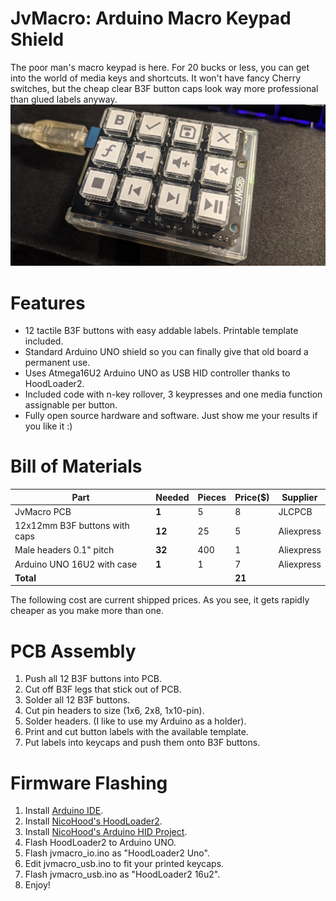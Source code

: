 # **JvMacro: Arduino Macro Keypad Shield** #
The poor man's macro keypad is here. For 20 bucks or less, you can get into the world of media keys and shortcuts. It won't have fancy Cherry switches, but the cheap clear B3F button caps look way more professional than glued labels anyway.
![header](header.jpg)

Features
=======
* 12 tactile  B3F buttons with easy addable labels. Printable template included.
* Standard Arduino UNO shield so you can finally give that old board a permanent use.
* Uses Atmega16U2 Arduino UNO as USB HID controller thanks to HoodLoader2.
* Included code with n-key rollover, 3 keypresses and one media function assignable per button.
* Fully open source hardware and software. Just show me your results if you like it :)

Bill of Materials
=============
|Part|Needed|Pieces|Price($)|Supplier|
|-|-|-|-|-|
|JvMacro PCB|**1**|5|8|JLCPCB|
|12x12mm B3F buttons with caps|**12**|25|5|Aliexpress|
|Male headers 0.1" pitch|**32**|400|1|Aliexpress|
|Arduino UNO 16U2 with case|**1**|1|7|Aliexpress|
|**Total**|||**21**||
The following cost are current shipped prices. As you see, it gets rapidly cheaper as you make more than one.

PCB Assembly
===========
1. Push all 12 B3F buttons into PCB.
2. Cut off B3F legs that stick out of PCB.
3. Solder all 12 B3F buttons.
4. Cut pin headers to size (1x6, 2x8, 1x10-pin).
5. Solder headers. (I like to use my Arduino as a holder).
6. Print and cut button labels with the available template.
7. Put labels into keycaps and push them onto B3F buttons.

Firmware Flashing
==============
1. Install [Arduino IDE](https://www.arduino.cc).
2. Install [NicoHood's HoodLoader2](https://github.com/NicoHood/HoodLoader2).
3. Install [NicoHood's Arduino HID Project](https://github.com/NicoHood/HID).
4. Flash HoodLoader2 to Arduino UNO.
5. Flash jvmacro_io.ino as "HoodLoader2 Uno".
6. Edit jvmacro_usb.ino to fit your printed keycaps.
7. Flash jvmacro_usb.ino as "HoodLoader2 16u2".
8. Enjoy!

